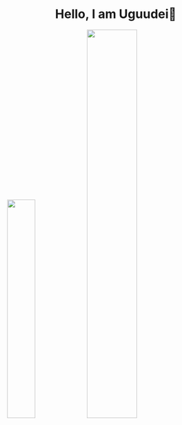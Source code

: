 <h1 align=center><b>Hello, I am Uguudei👋</b></h1>

<!--
**Uguudei/uguudei** is a ✨ _special_ ✨ repository because its `README.md` (this file) appears on your GitHub profile.

Here are some ideas to get you started:

- 🔭 I’m currently working on ...
- 🌱 I’m currently learning ...
- 👯 I’m looking to collaborate on ...
- 🤔 I’m looking for help with ...
- 💬 Ask me about ...
- 📫 How to reach me: ...
- 😄 Pronouns: ...
- ⚡ Fun fact: ...
-->

<p float="middle">
  <img src="https://github-readme-stats.vercel.app/api?username=uguudei&hide_rank=true&hide_title=true&count_private=true&hide_border=true&show_icons=true&theme=dracula&hide=stars,prs"  width=36%/>
  <img src="https://github-readme-stats.vercel.app/api/top-langs/?username=uguudei&hide_title=true&layout=compact&langs_count=3&hide_border=true&theme=dracula&show_icons=true&exclude_repo=jupyter-notebooks" width=48%/>
</p>
